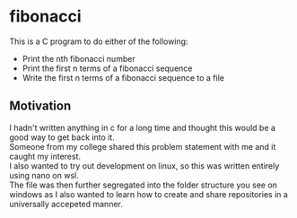 # fibonacci

This is a C program to do either of the following:

- Print the nth fibonacci number
- Print the first n terms of a fibonacci sequence
- Write the first n terms of a fibonacci sequence to a file

 ## Motivation

I hadn't written anything in c for a long time and thought this would be a good way to get back into it. <br>
Someone from my college shared this problem statement with me and it caught my interest. <br>
I also wanted to try out development on linux, so this was written entirely using nano on wsl. <br>
The file was then further segregated into the folder structure you see on windows as I also wanted to learn how to create and share repositories in a universally accepeted manner. 
